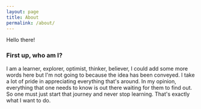 ```yaml
---
layout: page
title: About
permalink: /about/
---
```


Hello there!


### First up, who am I?


I am a learner, explorer, optimist, thinker, believer, I could add some more words here but I'm not going to because the idea has been conveyed. I take a lot of pride in appreciating everything that's around. In my opinion, everything that one needs to know is out there waiting for them to find out. So one must just start that journey and never stop learning. That's exactly what I want to do.